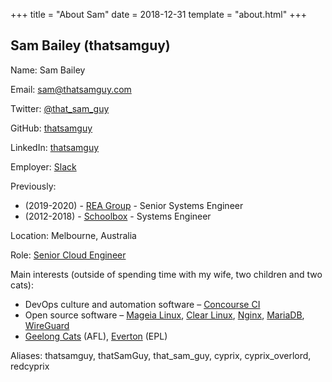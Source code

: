 +++
title = "About Sam"
date = 2018-12-31
template = "about.html"
+++

## Sam Bailey (thatsamguy)

Name: Sam Bailey

Email: sam@thatsamguy.com

Twitter: [@that_sam_guy](https://twitter.com/that_sam_guy)

GitHub: [thatsamguy](https://github.com/thatsamguy)

LinkedIn: [thatsamguy](https://www.linkedin.com/in/thatsamguy)

Employer: [Slack](https://slack.com/)

Previously:

* (2019-2020) - [REA Group](https://www.rea-group.com) - Senior Systems Engineer
* (2012-2018) - [Schoolbox](https://schoolbox.com.au/) - Systems Engineer

Location: Melbourne, Australia

Role: [Senior Cloud Engineer](https://www.linkedin.com/in/thatsamguy)

Main interests (outside of spending time with my wife, two children and two cats):

* DevOps culture and automation software – [Concourse CI](https://concourse-ci.org/)
* Open source software – [Mageia Linux](https://mageia.org/), [Clear Linux](https://clearlinux.org/), [Nginx](https://nginx.org/), [MariaDB](https://mariadb.org/), [WireGuard](https://wireguard.com/)
* [Geelong Cats](http://www.geelongcats.com.au/) (AFL), [Everton](http://www.evertonfc.com/home) (EPL)

Aliases: thatsamguy, thatSamGuy, that_sam_guy, cyprix, cyprix_overlord, redcyprix
